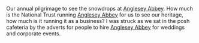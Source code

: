 Our annual pilgrimage to see the snowdrops at
[Anglesey Abbey](https://www.nationaltrust.org.uk/anglesey-abbey-gardens-and-lode-mill).  How much is the National Trust running
[Anglesey Abbey](https://www.nationaltrust.org.uk/anglesey-abbey-gardens-and-lode-mill) for us to see our heritage, how much is it
running it as a business?  I was struck as we sat in the posh
cafeteria by the adverts for people to hire [Anglesey Abbey](https://www.nationaltrust.org.uk/anglesey-abbey-gardens-and-lode-mill) for
weddings and corporate events.
